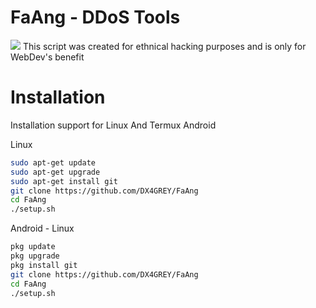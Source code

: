 # FaAng - DDoS Tools
<img src="https://img.shields.io/badge/Python-3.11-blue"></img>
This script was created for ethnical hacking purposes and is only for WebDev's benefit
# Installation
  
Installation support for Linux And Termux Android

Linux
 ```bash
sudo apt-get update
sudo apt-get upgrade
sudo apt-get install git
git clone https://github.com/DX4GREY/FaAng
cd FaAng
./setup.sh
 ```
Android - Linux
```bash
pkg update
pkg upgrade
pkg install git
git clone https://github.com/DX4GREY/FaAng
cd FaAng
./setup.sh
```
